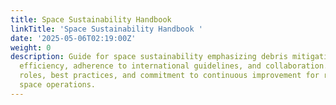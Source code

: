```yaml
---
title: Space Sustainability Handbook
linkTitle: 'Space Sustainability Handbook '
date: '2025-05-06T02:19:00Z'
weight: 0
description: Guide for space sustainability emphasizing debris mitigation, resource
  efficiency, adherence to international guidelines, and collaboration. It outlines
  roles, best practices, and commitment to continuous improvement for responsible
  space operations.
---
```



<!-- Unsupported block type: table_of_contents -->

<!-- Unsupported block type: unsupported -->


